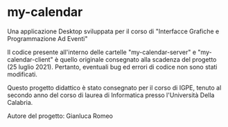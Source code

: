 # my-calendar
Una applicazione Desktop sviluppata per il corso di "Interfacce Grafiche e Programmazione Ad Eventi"

Il codice presente all'interno delle cartelle "my-calendar-server" e "my-calendar-client" è quello originale consegnato alla scadenza del progetto (25 luglio 2021).
Pertanto, eventuali bug ed errori di codice non sono stati modificati.

Questo progetto didattico è stato consegnato per il corso di IGPE, tenuto al secondo anno del corso di laurea di Informatica presso l'Università Della Calabria.

Autore del progetto: Gianluca Romeo